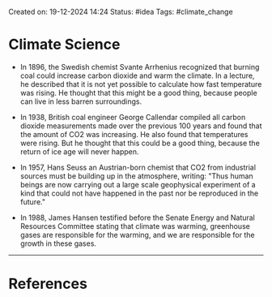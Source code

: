 Created on: 19-12-2024 14:24
Status: #idea
Tags: #climate_change 
# Climate Science
- In 1896, the Swedish chemist Svante Arrhenius recognized that burning coal could increase carbon dioxide and warm the climate. In a lecture, he described that it is not yet possible to calculate how fast temperature was rising. He thought that this might be a good thing, because people can live in less barren surroundings.

- In 1938, British coal engineer George Callendar compiled all carbon dioxide measurements made over the previous 100 years and found that the amount of CO2 was increasing. He also found that temperatures were rising. But he thought that this  could be a good thing, because the return of ice age will never happen.

- In 1957, Hans Seuss an Austrian-born chemist that CO2 from industrial sources must be building up in the atmosphere, writing: "Thus human beings are now carrying out a large scale geophysical experiment of a kind that could not have happened in the past nor be reproduced in the future."

- In 1988, James Hansen testified before the Senate Energy and Natural Resources Committee stating that climate was warming, greenhouse gases are responsible for the warming, and we are responsible for the growth in these gases.



-----------------
# References